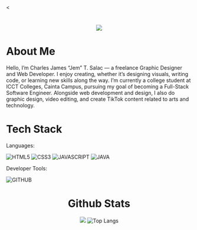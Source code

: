 <<h1 align="center">
    <img src="https://readme-typing-svg.herokuapp.com/?font=PressStart2P&size=35&center=true&vCenter=true&width=500&height=70&duration=2000&lines=Hey+Friend!+😁;+It's+Jem!+🫡;&color=FF5733" />
</h1>


# About Me
Hello, I’m Charles James “Jem” T. Salac — a freelance Graphic Designer and Web Developer. I enjoy creating, whether it’s designing visuals, writing code, or learning new skills along the way. I’m currently a college student at ICCT Colleges, Cainta Campus, pursuing my goal of becoming a Full-Stack Software Engineer. Alongside web development and design, I also do graphic design, video editing, and create TikTok content related to arts and technology.

# Tech Stack

Languages:

![HTML5](https://img.shields.io/badge/HTML5-%23E34F26?logo=html5&logoColor=white)
![CSS3](https://img.shields.io/badge/CSS3-blue?logo=css3)
![JAVASCRIPT](https://img.shields.io/badge/JAVASCRIPT-black?logo=javascript)
![JAVA](https://img.shields.io/badge/JAVA-%23f89820?logo=openjdk&logoColor=white)
<!---![PHP](https://img.shields.io/badge/PHP-%23777BB4?logo=php&logoColor=white)-->
<!---![SQL](https://img.shields.io/badge/SQL-%2306B6D4?logo=zaim&logoColor=white)-->
<!---![KOTLIN](https://img.shields.io/badge/KOTLIN-%237F52FF?logo=kotlin&logoColor=white)-->

Developer Tools:

![GITHUB](https://img.shields.io/badge/GITHUB-%23181717?logo=github&logoColor=white)

<div align="center">
  
  # Github Stats
  ![](https://github-readme-stats.vercel.app/api?username=jem-tech-22&theme=tokyonight&hide_border=false&include_all_commits=true&count_private=true)
  ![Top Langs](https://github-readme-stats.vercel.app/api/top-langs/?username=jem-tech-22&theme=tokyonight&exclude_repo=csm-admin-dashboard,chess-pain)
  
   <!--- <img src="https://github-readme-stats.vercel.app/api/top-langs?username=carljosephsalac&show_icons=true&locale=en&layout=compact&theme=dark" alt="carljosephsalac" /> -->
</div>
